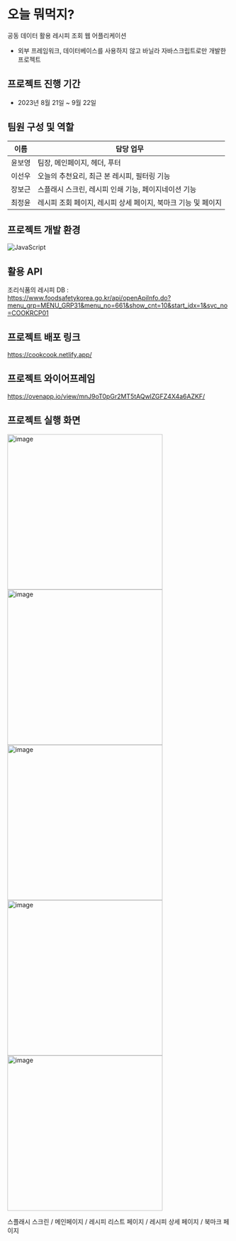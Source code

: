 # 오늘 뭐먹지?
공동 데이터 활용 레시피 조회 웹 어플리케이션
- 외부 프레임워크, 데이터베이스를 사용하지 않고 바닐라 자바스크립트로만 개발한 프로젝트 

## 프로젝트 진행 기간
- 2023년 8월 21일 ~ 9월 22일

## 팀원 구성 및 역할
| 이름   | 담당 업무                     |
| ------ | ---------------------------- |
| 윤보영 | 팀장, 메인페이지, 헤더, 푸터 |
| 이선우 | 오늘의 추천요리, 최근 본 레시피, 필터링 기능 |
| 장보근 | 스플래시 스크린, 레시피 인쇄 기능, 페이지네이션 기능 |
| 최정윤 | 레시피 조회 페이지, 레시피 상세 페이지, 북마크 기능 및 페이지 |

## 프로젝트 개발 환경 
![JavaScript](https://img.shields.io/badge/-JavaScript-F7DF1E?style=flat-square&logo=javascript&logoColor=black)


## 활용 API 
조리식품의 레시피 DB 
: https://www.foodsafetykorea.go.kr/api/openApiInfo.do?menu_grp=MENU_GRP31&menu_no=661&show_cnt=10&start_idx=1&svc_no=COOKRCP01


## 프로젝트 배포 링크 
https://cookcook.netlify.app/

## 프로젝트 와이어프레임
https://ovenapp.io/view/mnJ9oT0pGr2MT5tAQwlZGFZ4X4a6AZKF/

## 프로젝트 실행 화면
<img height="350" alt="image" src="https://github.com/elice-cookcook/cookcook/assets/33516975/5ac7a556-0202-4e63-9196-22f5da23715d">
<img height="350" alt="image" src="https://github.com/elice-cookcook/cookcook/assets/33516975/1f60b316-d6b8-4bc7-8899-b63de5a1ff8f">
<img height="350" alt="image" src="https://github.com/elice-cookcook/cookcook/assets/33516975/d3b0960f-5b50-4298-bf33-d63e6b0e195b">
<img height="350" alt="image" src="https://github.com/elice-cookcook/cookcook/assets/33516975/51e194f2-d6c4-46dd-8fb1-54779b43a523">
<img height="350" alt="image" src="https://github.com/elice-cookcook/cookcook/assets/33516975/5380b53e-0058-4dcd-a61a-f893bb443e1d">

스플래시 스크린        /        메인페이지       /        레시피 리스트 페이지      /        레시피 상세 페이지        /        북마크 페이지 
